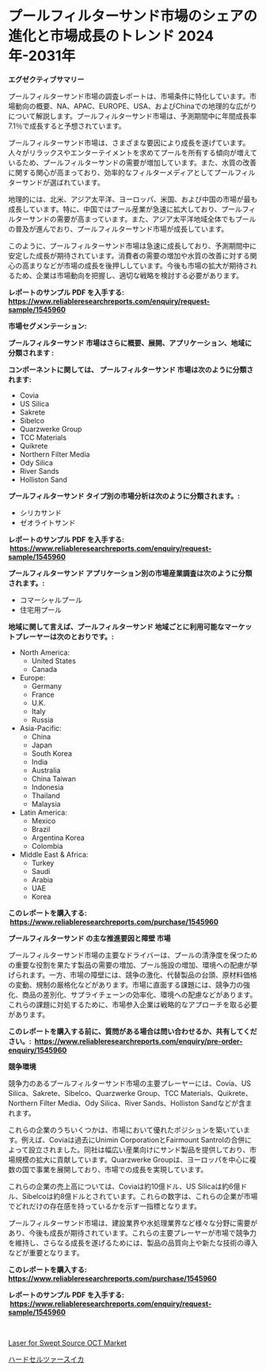 <p><h1>プールフィルターサンド市場のシェアの進化と市場成長のトレンド 2024年-2031年</h1></p><p><strong>エグゼクティブサマリー</strong></p>
<p><p>プールフィルターサンド市場の調査レポートは、市場条件に特化しています。市場動向の概要、NA、APAC、EUROPE、USA、およびChinaでの地理的な広がりについて解説します。プールフィルターサンド市場は、予測期間中に年間成長率7.1％で成長すると予想されています。</p><p>プールフィルターサンド市場は、さまざまな要因により成長を遂げています。人々がリラックスやエンターテイメントを求めてプールを所有する傾向が増えているため、プールフィルターサンドの需要が増加しています。また、水質の改善に関する関心が高まっており、効率的なフィルターメディアとしてプールフィルターサンドが選ばれています。</p><p>地理的には、北米、アジア太平洋、ヨーロッパ、米国、および中国の市場が最も成長しています。特に、中国ではプール産業が急速に拡大しており、プールフィルターサンドの需要が高まっています。また、アジア太平洋地域全体でもプールの普及が進んでおり、プールフィルターサンド市場が成長しています。</p><p>このように、プールフィルターサンド市場は急速に成長しており、予測期間中に安定した成長が期待されています。消費者の需要の増加や水質の改善に対する関心の高まりなどが市場の成長を後押ししています。今後も市場の拡大が期待されるため、企業は市場動向を把握し、適切な戦略を検討する必要があります。</p></p>
<p><strong>レポートのサンプル PDF を入手する: <a href="https://www.reliableresearchreports.com/enquiry/request-sample/1545960">https://www.reliableresearchreports.com/enquiry/request-sample/1545960</a></strong></p>
<p><strong>市場セグメンテーション:</strong></p>
<p><strong> プールフィルターサンド 市場はさらに概要、展開、アプリケーション、地域に分類されます :</strong></p>
<p><strong>コンポーネントに関しては、 プールフィルターサンド 市場は次のように分類されます: &nbsp;</strong></p>
<p><ul><li>Covia</li><li>US Silica</li><li>Sakrete</li><li>Sibelco</li><li>Quarzwerke Group</li><li>TCC Materials</li><li>Quikrete</li><li>Northern Filter Media</li><li>Ody Silica</li><li>River Sands</li><li>Holliston Sand</li></ul></p>
<p><strong> プールフィルターサンド タイプ別の市場分析は次のように分類されます。:</strong></p>
<p><ul><li>シリカサンド</li><li>ゼオライトサンド</li></ul></p>
<p><strong>レポートのサンプル PDF を入手する: &nbsp;<a href="https://www.reliableresearchreports.com/enquiry/request-sample/1545960">https://www.reliableresearchreports.com/enquiry/request-sample/1545960</a></strong></p>
<p><strong> プールフィルターサンド アプリケーション別の市場産業調査は次のように分類されます。:</strong></p>
<p><ul><li>コマーシャルプール</li><li>住宅用プール</li></ul></p>
<p><strong>地域に関して言えば、プールフィルターサンド 地域ごとに利用可能なマーケットプレーヤーは次のとおりです。:</strong></p>
<p><ul>
    <li>
        North America:
        <ul>
            <li>United States</li>
            <li>Canada</li>
        </ul>
    </li>
    <li>
        Europe:
        <ul>
            <li>Germany</li>
            <li>France</li>
            <li>U.K.</li>
            <li>Italy</li>
            <li>Russia</li>
        </ul>
    </li>
    <li>
        Asia-Pacific:
        <ul>
            <li>China</li>
            <li>Japan</li>
            <li>South Korea</li>
            <li>India</li>
            <li>Australia</li>
            <li>China Taiwan</li>
            <li>Indonesia</li>
            <li>Thailand</li>
            <li>Malaysia</li>
        </ul>
    </li>
    <li>
        Latin America:
        <ul>
            <li>Mexico</li>
            <li>Brazil</li>
            <li>Argentina Korea</li>
            <li>Colombia</li>
        </ul>
    </li>
    <li>
        Middle East & Africa:
        <ul>
            <li>Turkey</li>
            <li>Saudi</li>
            <li>Arabia</li>
            <li>UAE</li>
            <li>Korea</li>
        </ul>
    </li>
    </ul></p>
<p><strong>このレポートを購入する: &nbsp;<a href="https://www.reliableresearchreports.com/purchase/1545960">https://www.reliableresearchreports.com/purchase/1545960</a></strong></p>
<p><strong>プールフィルターサンド の主な推進要因と障壁 市場</strong></p>
<p><p>プールフィルターサンド市場の主要なドライバーは、プールの清浄度を保つための重要な役割を果たす製品の需要の増加、プール施設の増加、環境への配慮が挙げられます。一方、市場の障壁には、競争の激化、代替製品の台頭、原材料価格の変動、規制の厳格化などがあります。市場に直面する課題には、競争力の強化、商品の差別化、サプライチェーンの効率化、環境への配慮などがあります。これらの課題に対処するために、市場参入企業は戦略的なアプローチを取る必要があります。</p></p>
<p><strong>このレポートを購入する前に、質問がある場合は問い合わせるか、共有してください。:&nbsp; <a href="https://www.reliableresearchreports.com/enquiry/pre-order-enquiry/1545960">https://www.reliableresearchreports.com/enquiry/pre-order-enquiry/1545960</a></strong></p>
<p><strong>競争環境</strong></p>
<p><p>競争力のあるプールフィルターサンド市場の主要プレーヤーには、Covia、US Silica、Sakrete、Sibelco、Quarzwerke Group、TCC Materials、Quikrete、Northern Filter Media、Ody Silica、River Sands、Holliston Sandなどが含まれます。</p><p>これらの企業のうちいくつかは、市場において優れたポジションを築いています。例えば、Coviaは過去にUnimin CorporationとFairmount Santrolの合併によって設立されました。同社は幅広い産業向けにサンド製品を提供しており、市場規模の拡大に貢献しています。Quarzwerke Groupは、ヨーロッパを中心に複数の国で事業を展開しており、市場での成長を実現しています。</p><p>これらの企業の売上高については、Coviaは約10億ドル、US Silicaは約6億ドル、Sibelcoは約8億ドルとされています。これらの数字は、これらの企業が市場でどれだけの存在感を持っているかを示す一指標となります。</p><p>プールフィルターサンド市場は、建設業界や水処理業界など様々な分野に需要があり、今後も成長が期待されています。これらの主要プレーヤーが市場で競争力を維持し、さらなる成長を遂げるためには、製品の品質向上や新たな技術の導入などが重要となります。</p></p>
<p><strong>このレポートを購入する: &nbsp; <a href="https://www.reliableresearchreports.com/purchase/1545960">https://www.reliableresearchreports.com/purchase/1545960</a></strong></p>
<p><strong>レポートのサンプル PDF を入手する: &nbsp;<a href="https://www.reliableresearchreports.com/enquiry/request-sample/1545960">https://www.reliableresearchreports.com/enquiry/request-sample/1545960</a></strong><strong></strong></p>
<p>&nbsp;</p>
<p><p><a href="https://github.com/danielneavesallisons03mba/Market-Research-Report-List-1/blob/main/laser-for-swept-source-oct-market.md">Laser for Swept Source OCT Market</a></p><p><a href="https://github.com/one-cool-chick/Market-Research-Report-List-1/blob/main/547322613216.md">ハードセルツァースイカ</a></p></p>